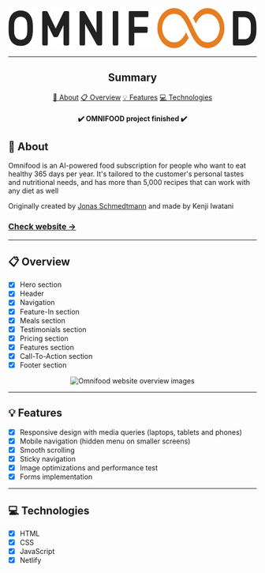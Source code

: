<section align="center">
    <img width="606px" height="81,5px" src="img/omnifood-logo.png" />
</section>

---

<h2 align="center">Summary</h2>

<p align="center">
    <a href="#about">📙 About</a>
    <a href="#overview">📋 Overview</a>
    <a href="#features">💡 Features</a>
    <a href="#technologies">💻 Technologies</a>
</p>

<h4 align="center">
   ✔️ OMNIFOOD project finished ✔️
</h4>

<H2 id="about">📙 About</H2>

<p>Omnifood is an AI-powered food subscription for people who want to eat healthy 365 days per year. It's tailored to the customer's personal tastes and nutritional needs, and has more than 5,000 recipes that can work with any diet as well</p>
<p>Originally created by <a href="https://github.com/jonasschmedtmann">Jonas Schmedtmann<a/> and made by Kenji Iwatani</p>
<p>
    <h3><a href="https://omnifood-kenji.netlify.app/">Check website &rarr;</a></h3>
</p>

---

<H2 id="overview">📋 Overview</H2>

- [x] Hero section
- [x] Header
- [x] Navigation
- [x] Feature-In section
- [x] Meals section
- [x] Testimonials section
- [x] Pricing section
- [x] Features section
- [x] Call-To-Action section
- [x] Footer section

<section align="center">
    <img alt="Omnifood website overview images" src="omni-food.gif"/>
</section>

---

<H2 id="features">💡 Features</H2>

- [x] Responsive design with media queries (laptops, tablets and phones)
- [x] Mobile navigation (hidden menu on smaller screens)
- [x] Smooth scrolling
- [x] Sticky navigation
- [x] Image optimizations and performance test
- [x] Forms implementation

---

<H2 id="technologies">💻 Technologies</H2>

- [x] HTML
- [x] CSS
- [x] JavaScript
- [x] Netlify
